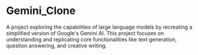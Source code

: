 # Gemini_Clone
A project exploring the capabilities of large language models by recreating a simplified version of Google's Gemini AI. This project focuses on understanding and replicating core functionalities like text generation, question answering, and creative writing.
